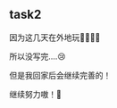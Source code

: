 ## task2

因为这几天在外地玩:fish_cake::meat_on_bone::poultry_leg::pizza:

所以没写完....😢

但是我回家后会继续完善的！

继续努力嗷！:hatching_chick: